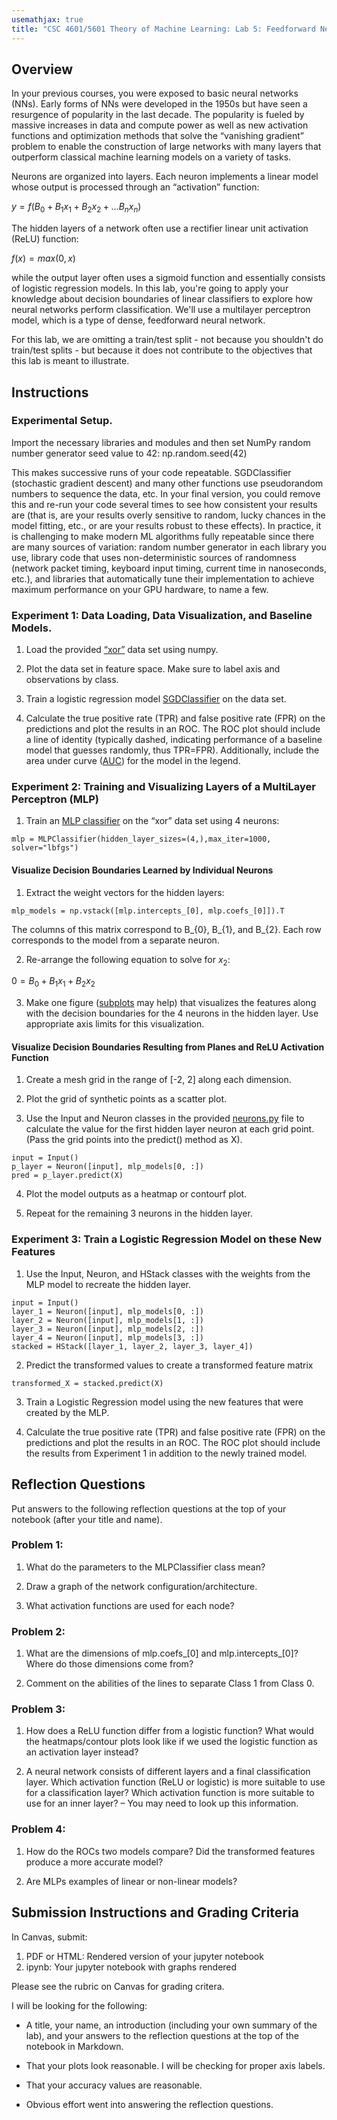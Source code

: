 ```yaml
---
usemathjax: true
title: "CSC 4601/5601 Theory of Machine Learning: Lab 5: Feedforward Neural Network"
---
```


## Overview
In your previous courses, you were exposed to basic neural networks (NNs). Early forms of NNs were developed in the 1950s but have seen a resurgence of popularity in the last decade. The popularity is fueled by massive increases in data and compute power as well as new activation functions and optimization methods that solve the “vanishing gradient” problem to enable the construction of large networks with many layers that outperform classical machine learning models on a variety of tasks.

Neurons are organized into layers. Each neuron implements a linear model whose output is processed through an “activation” function:

$y = f(B_{0} + B_{1}x_{1} + B_{2}x_{2} + … B_{n}x_{n})$

The hidden layers of a network often use a rectifier linear unit activation (ReLU) function:

$f(x) = max(0, x)$

while the output layer often uses a sigmoid function and essentially consists of logistic regression models. In this lab, you're going to apply your knowledge about decision boundaries of linear classifiers to explore how neural networks perform classification. We'll use a multilayer perceptron model, which is a type of dense, feedforward neural network.

For this lab, we are omitting a train/test split - not because you shouldn't do train/test splits - but because it does not contribute to the objectives that this lab is meant to illustrate.

## Instructions

### Experimental Setup.

Import the necessary libraries and modules and then set NumPy random number generator seed value to 42:
    np.random.seed(42)

This makes successive runs of your code repeatable. SGDClassifier (stochastic gradient descent) and many other functions use pseudorandom numbers to sequence the data, etc. In your final version, you could remove this and re-run your code several times to see how consistent your results are (that is, are your results overly sensitive to random, lucky chances in the model fitting, etc., or are your results robust to these effects). In practice, it is challenging to make modern ML algorithms fully repeatable since there are many sources of variation: random number generator in each library you use, library code that uses non-deterministic sources of randomness (network packet timing, keyboard input timing, current time in nanoseconds, etc.), and libraries that automatically tune their implementation to achieve maximum performance on your GPU hardware, to name a few.

### Experiment 1: Data Loading, Data Visualization, and Baseline Models.

  1. Load the provided [“xor”](xor.csv) data set using numpy.

  2. Plot the data set in feature space. Make sure to label axis and observations by class.

  3. Train a logistic regression model [SGDClassifier](https://scikit-learn.org/stable/modules/generated/sklearn.linear_model.SGDClassifier.html) on the data set.

  4. Calculate the true positive rate (TPR) and false positive rate (FPR) on the predictions and plot the results in an ROC. The ROC plot should include a line of identity (typically dashed, indicating performance of a baseline model that guesses randomly, thus TPR=FPR). Additionally, include the area under curve ([AUC](https://scikit-learn.org/stable/modules/generated/sklearn.metrics.auc.html)) for the model in the legend.

### Experiment 2: Training and Visualizing Layers of a MultiLayer Perceptron (MLP)

  1. Train an [MLP classifier](https://scikit-learn.org/stable/modules/generated/sklearn.neural_network.MLPClassifier.html) on the “xor” data set using 4 neurons:

  `mlp = MLPClassifier(hidden_layer_sizes=(4,),max_iter=1000, solver="lbfgs")`


#### Visualize Decision Boundaries Learned by Individual Neurons

  1. Extract the weight vectors for the hidden layers:

  `mlp_models = np.vstack([mlp.intercepts_[0], mlp.coefs_[0]]).T`

  The columns of this matrix correspond to B_{0}, B_{1}, and B_{2}. Each row corresponds to the model from a separate neuron.

  2. Re-arrange the following equation to solve for $x_{2}$:

  $0 = B_{0} + B_{1} x_{1} + B_{2} x_{2}$

  3. Make one figure ([subplots](https://matplotlib.org/stable/gallery/subplots_axes_and_figures/subplots_demo.html) may help) that visualizes the features along with the decision boundaries for the 4 neurons in the hidden layer. Use appropriate axis limits for this visualization.

#### Visualize Decision Boundaries Resulting from Planes and ReLU Activation Function

  1. Create a mesh grid in the range of [-2, 2] along each dimension.

  2. Plot the grid of synthetic points as a scatter plot.

  3. Use the Input and Neuron classes in the provided [neurons.py](neurons.py) file to calculate the value for the first hidden layer neuron at each grid point. (Pass the grid points into the predict() method as X).

    input = Input()
    p_layer = Neuron([input], mlp_models[0, :])
    pred = p_layer.predict(X)

  4. Plot the model outputs as a heatmap or contourf plot.

  5. Repeat for the remaining 3 neurons in the hidden layer.


### Experiment 3: Train a Logistic Regression Model on these New Features

  1. Use the Input, Neuron, and HStack classes with the weights from the MLP model to recreate the hidden layer.

    input = Input()
    layer_1 = Neuron([input], mlp_models[0, :])
    layer_2 = Neuron([input], mlp_models[1, :])
    layer_3 = Neuron([input], mlp_models[2, :])
    layer_4 = Neuron([input], mlp_models[3, :])
    stacked = HStack([layer_1, layer_2, layer_3, layer_4])

  2. Predict the transformed values to create a transformed feature matrix

  `transformed_X = stacked.predict(X)`

  3. Train a Logistic Regression model using the new features that were created by the MLP.

  4. Calculate the true positive rate (TPR) and false positive rate (FPR) on the predictions and plot the results in an ROC. The ROC plot should include the results from Experiment 1 in addition to the newly trained model.

## Reflection Questions

Put answers to the following reflection questions at the top of your notebook (after your title and name).

### Problem 1:

  1. What do the parameters to the MLPClassifier class mean?

  2. Draw a graph of the network configuration/architecture.

  3. What activation functions are used for each node?

### Problem 2:

  1. What are the dimensions of mlp.coefs_[0] and mlp.intercepts_[0]? Where do those dimensions come from?

  2. Comment on the abilities of the lines to separate Class 1 from Class 0.

### Problem 3:

  1. How does a ReLU function differ from a logistic function? What would the heatmaps/contour plots look like if we used the logistic function as an activation layer instead?

  2. A neural network consists of different layers and a final classification layer. Which activation function (ReLU or logistic) is more suitable to use for a classification layer? Which activation function is more suitable to use for an inner layer? – You may need to look up this information.

### Problem 4:

  1. How do the ROCs two models compare? Did the transformed features produce a more accurate model?

  2. Are MLPs examples of linear or non-linear models?
 
## Submission Instructions and Grading Criteria

In Canvas, submit:

1. PDF or HTML: Rendered version of your jupyter notebook
1. ipynb: Your jupyter notebook with graphs rendered

Please see the rubric on Canvas for grading critera.

I will be looking for the following:

  - A title, your name, an introduction (including your own summary of the lab), and your answers to the reflection questions at the top of the notebook in Markdown.

  - That your plots look reasonable. I will be checking for proper axis labels.

  - That your accuracy values are reasonable.

  - Obvious effort went into answering the reflection questions.
